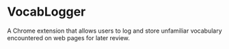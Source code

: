 # VocabLogger
A Chrome extension that allows users to log and store unfamiliar vocabulary encountered on web pages for later review.
